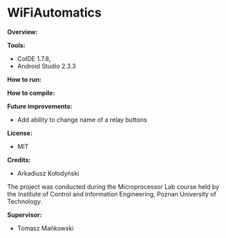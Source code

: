# WiFiAutomatics

<b>Overview:</b> 

<b>Tools:</b>
- CoIDE 1.7.8,
- Android Studio 2.3.3

<b>How to run:</b>

<b>How to compile:</b> 

<b>Future improvements:</b>
- Add ability to change name of a relay buttons

<b>License:</b>
- MIT

<b>Credits:</b>
- Arkadiusz Kołodyński

The project was conducted during the Microprocessor Lab course held by the Institute of Control and Information Engineering, Poznan University of Technology.

<b>Supervisor:</b>
- Tomasz Mańkowski

